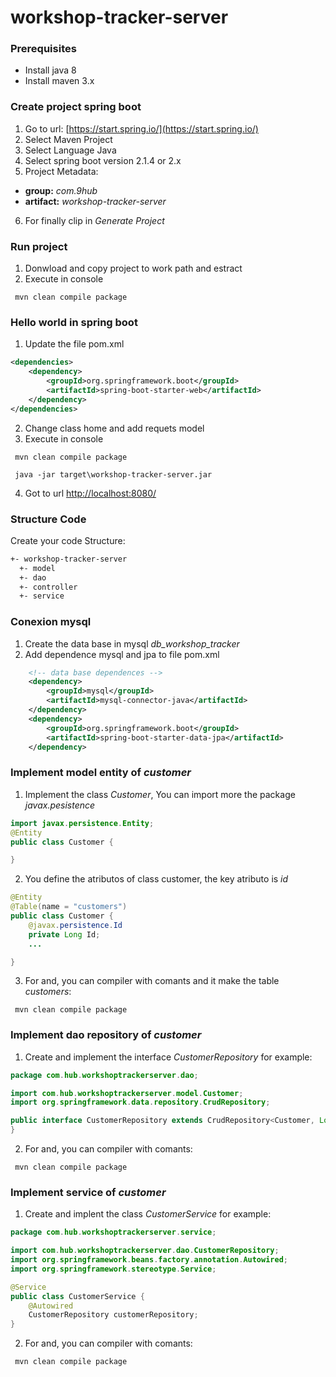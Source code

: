 # workshop-tracker-server
### Prerequisites
+ Install java 8
+ Install maven 3.x
### Create project spring boot
1. Go to  url: 
[https://start.spring.io/](https://start.spring.io/)
2. Select Maven Project
3. Select Language Java
4. Select spring boot version 2.1.4 or 2.x
5. Project Metadata: 
+ **group:** *com.9hub*
+ **artifact:** *workshop-tracker-server*
6. For finally clip in *Generate Project*

### Run project
1. Donwload  and copy project to  work path and estract
2. Execute in console
```shell
 mvn clean compile package
```
### Hello world in spring boot
1. Update the file  pom.xml
```xml
<dependencies>
    <dependency>
        <groupId>org.springframework.boot</groupId>
        <artifactId>spring-boot-starter-web</artifactId>
    </dependency>
</dependencies>
```
2. Change class home and add requets model
3. Execute in console
```shell
 mvn clean compile package

 java -jar target\workshop-tracker-server.jar
```
4. Got to url 
[http://localhost:8080/](http://localhost:8080/)
### Structure Code
Create your code Structure:
```txt
+- workshop-tracker-server
  +- model
  +- dao
  +- controller
  +- service
```
### Conexion mysql
1. Create the data base in mysql *db_workshop_tracker*
2. Add dependence mysql and jpa to file pom.xml
```xml
    <!-- data base dependences -->
    <dependency>
        <groupId>mysql</groupId>
        <artifactId>mysql-connector-java</artifactId>
    </dependency>
    <dependency>
        <groupId>org.springframework.boot</groupId>
        <artifactId>spring-boot-starter-data-jpa</artifactId>
    </dependency> 
```
### Implement model entity of *customer*
1. Implement the class *Customer*, You can import more the package *javax.pesistence*
```java
import javax.persistence.Entity;
@Entity
public class Customer {

}
```
2. You define the atributos of class customer,  the key atributo  is *id*
```java
@Entity
@Table(name = "customers")
public class Customer {
    @javax.persistence.Id
    private Long Id;
    ...

}
```
3. For and, you can compiler with comants and it make the table *customers*:
```shell
 mvn clean compile package
```
### Implement dao repository of *customer*
1. Create and implement the interface *CustomerRepository* for example:
```java
package com.hub.workshoptrackerserver.dao;

import com.hub.workshoptrackerserver.model.Customer;
import org.springframework.data.repository.CrudRepository;

public interface CustomerRepository extends CrudRepository<Customer, Long> {
}
```
2. For and, you can compiler with comants:
```shell
 mvn clean compile package
```

### Implement service of *customer*
1. Create and implent the class *CustomerService* for example:
```java
package com.hub.workshoptrackerserver.service;

import com.hub.workshoptrackerserver.dao.CustomerRepository;
import org.springframework.beans.factory.annotation.Autowired;
import org.springframework.stereotype.Service;

@Service
public class CustomerService {
    @Autowired
    CustomerRepository customerRepository;
}
```
2. For and, you can compiler with comants:
```shell
 mvn clean compile package
```

